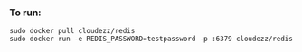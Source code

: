 
### To run:

    sudo docker pull cloudezz/redis
    sudo docker run -e REDIS_PASSWORD=testpassword -p :6379 cloudezz/redis
    
